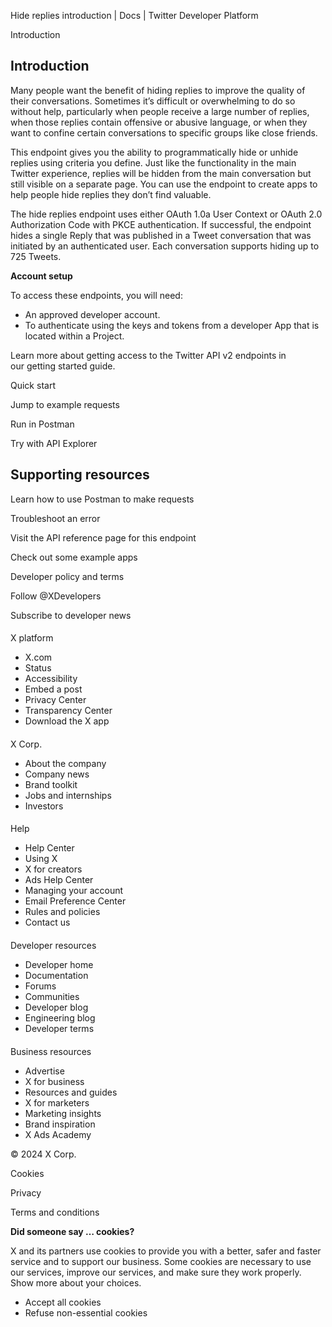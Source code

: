 
Hide replies introduction | Docs | Twitter Developer Platform 

Introduction

Introduction
------------

Many people want the benefit of hiding replies to improve the quality of their conversations. Sometimes it’s difficult or overwhelming to do so without help, particularly when people receive a large number of replies, when those replies contain offensive or abusive language, or when they want to confine certain conversations to specific groups like close friends.

This endpoint gives you the ability to programmatically hide or unhide replies using criteria you define. Just like the functionality in the main Twitter experience, replies will be hidden from the main conversation but still visible on a separate page. You can use the endpoint to create apps to help people hide replies they don’t find valuable.

The hide replies endpoint uses either OAuth 1.0a User Context or OAuth 2.0 Authorization Code with PKCE authentication. If successful, the endpoint hides a single Reply that was published in a Tweet conversation that was initiated by an authenticated user. Each conversation supports hiding up to 725 Tweets.

**Account setup**

To access these endpoints, you will need:

* An approved developer account.
* To authenticate using the keys and tokens from a developer App that is located within a Project.

Learn more about getting access to the Twitter API v2 endpoints in our getting started guide.

Quick start

Jump to example requests

Run in Postman

Try with API Explorer

Supporting resources
--------------------

Learn how to use Postman to make requests

Troubleshoot an error

Visit the API reference page for this endpoint

Check out some example apps

Developer policy and terms

Follow @XDevelopers

Subscribe to developer news

#### 
 X platform

* X.com
* Status
* Accessibility
* Embed a post
* Privacy Center
* Transparency Center
* Download the X app

#### 
 X Corp.

* About the company
* Company news
* Brand toolkit
* Jobs and internships
* Investors

#### 
 Help

* Help Center
* Using X
* X for creators
* Ads Help Center
* Managing your account
* Email Preference Center
* Rules and policies
* Contact us

#### 
 Developer resources

* Developer home
* Documentation
* Forums
* Communities
* Developer blog
* Engineering blog
* Developer terms

#### 
 Business resources

* Advertise
* X for business
* Resources and guides
* X for marketers
* Marketing insights
* Brand inspiration
* X Ads Academy

 © 2024 X Corp.

Cookies

Privacy

Terms and conditions

**Did someone say … cookies?**  

 X and its partners use cookies to provide you with a better, safer and
 faster service and to support our business. Some cookies are necessary to use
 our services, improve our services, and make sure they work properly.
 Show more about your choices.

* Accept all cookies
* Refuse non-essential cookies